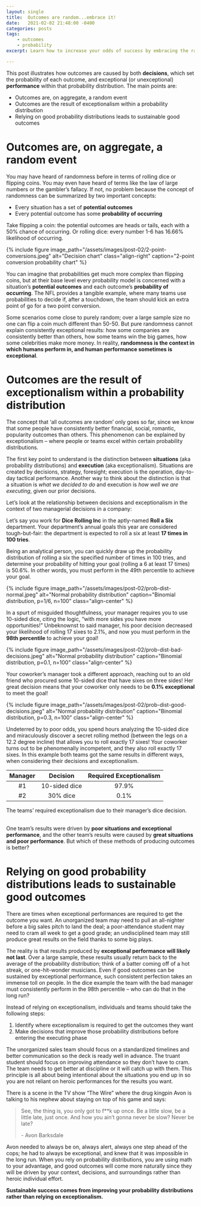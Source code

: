 ```yaml
---
layout: single
title:  Outcomes are random...embrace it!
date:   2021-02-02 21:48:00 -0400
categories: posts
tags:
    - outcomes
    - probability
excerpt: Learn how to increase your odds of success by embracing the randomness that exists in the world.

---
```


This post illustrates how outcomes are caused by both **decisions**, which set the probability of each outcome, and exceptional (or unexceptional) **performance** within that probability distribution. The main points are:

- Outcomes are, on aggregate, a random event
- Outcomes are the result of exceptionalism within a probability distribution
- Relying on good probability distributions leads to sustainable good outcomes

# Outcomes are, on aggregate, a random event

You may have heard of randomness before in terms of rolling dice or flipping coins. You may even have heard of terms like the law of large numbers or the gambler’s fallacy. If not, no problem because the concept of randomness can be summarized by two important concepts:

- Every situation has a set of **potential outcomes**
- Every potential outcome has some **probability of occurring**

Take flipping a coin: the potential outcomes are heads or tails, each with a 50% chance of occurring. Or rolling dice: every number 1-6 has 16.66% likelihood of occurring.

{% include figure 
    image_path="/assets/images/post-02/2-point-conversions.jpeg" 
    alt="Decision chart" 
    class="align-right"
    caption="2-point conversion probability chart" 
%}

You can imagine that probabilities get much more complex than flipping coins, but at their base level every probability model is concerned with a situation’s **potential outcomes** and each outcome’s **probability of occurring**. The NFL provides a tangible example, where many teams use probabilities to decide if, after a touchdown, the team should kick an extra point of go for a two point conversion.


Some scenarios come close to purely random; over a large sample size no one can flip a coin much different than 50-50. But pure randomness cannot explain consistently exceptional results: how some companies are consistently better than others, how some teams win the big games, how some celebrities make more money. In reality, **randomness is the context in which humans perform in, and human performance sometimes is exceptional**.

# Outcomes are the result of exceptionalism within a probability distribution

The concept that ‘all outcomes are random’ only goes so far, since we know that some people have consistently better financial, social, romantic, popularity outcomes than others. This phenomenon can be explained by exceptionalism – where people or teams excel within certain probability distributions.

The first key point to understand is the distinction between **situations** (aka probability distributions) and **execution** (aka exceptionalism). Situations are created by decisions, strategy, foresight; execution is the operation, day-to-day tactical performance. Another way to think about the distinction is that a situation is *what we decided to do* and execution is *how well we are executing*, given our prior decisions.

Let’s look at the relationship between decisions and exceptionalism in the context of two managerial decisions in a company:

Let’s say you work for **Dice Rolling Inc** in the aptly-named **Roll a Six** department. Your department’s annual goals this year are considered tough-but-fair: the department is expected to roll a six at least **17 times in 100 tries**.

Being an analytical person, you can quickly draw up the probability distribution of rolling a six the specified number of times in 100 tries, and determine your probability of hitting your goal (rolling a 6 at least 17 times) is 50.6%. In other words, you must perform in the 49th percentile to achieve your goal.

{% include figure 
    image_path="/assets/images/post-02/prob-dist-normal.jpeg" 
    alt="Normal probability distribution" 
    caption="Binomial distribution, p=1/6, n=100"
    class="align-center" 
%}

In a spurt of misguided thoughtfulness, your manager requires you to use 10-sided dice, citing the logic, “with more sides you have more opportunities!” Unbeknownst to said manager, his poor decision decreased your likelihood of rolling 17 sixes to 2.1%, and now you must perform in the **98th percentile** to achieve your goal!

{% include figure 
    image_path="/assets/images/post-02/prob-dist-bad-decisions.jpeg" 
    alt="Normal probability distribution" 
    caption="Binomial distribution, p=0.1, n=100" 
    class="align-center" 
%}

Your coworker’s manager took a different approach, reaching out to an old friend who procured some 10-sided dice that have sixes on three sides! Her great decision means that your coworker only needs to be **0.1% exceptional** to meet the goal!

{% include figure 
    image_path="/assets/images/post-02/prob-dist-good-decisions.jpeg" 
    alt="Normal probability distribution" 
    caption="Binomial distribution, p=0.3, n=100" 
    class="align-center" 
%}

Undeterred by to poor odds, you spend hours analyzing the 10-sided dice and miraculously discover a secret rolling method (between the legs on a 12.2 degree incline) that allows you to roll exactly 17 sixes! Your coworker turns out to be phenomenally incompetent, and they also roll exactly 17 sixes. In this example both teams got the same results in different ways, when considering their decisions and exceptionalism.


| **Manager**   | **Decision**  | **Required Exceptionalism** |
|:-:|:-:|:-:|
| #1            | 10-sided dice | 97.9%                       |
| #2            | 30% dice      | 0.1%                        |

<figcaption>The teams’ required exceptionalism due to their manager’s dice decision.</figcaption> <br>


One team’s results were driven by **poor situations and exceptional performance**, and the other team’s results were caused by **great situations and poor performance**. But which of these methods of producing outcomes is better?

# Relying on good probability distributions leads to sustainable good outcomes

There are times when exceptional performances are required to get the outcome you want. An unorganized team may need to pull an all-nighter before a big sales pitch to land the deal; a poor-attendance student may need to cram all week to get a good grade; an undisciplined team may still produce great results on the field thanks to some big plays.

The reality is that results produced by **exceptional performance will likely not last**. Over a large sample, these results usually return back to the average of the probability distribution; think of a batter coming off of a hot streak, or one-hit-wonder musicians. Even if good outcomes can be sustained by exceptional performance, such consistent perfection takes an immense toll on people. In the dice example the team with the bad manager must consistently perform in the 98th percentile – who can do that in the long run?

Instead of relying on exceptionalism, individuals and teams should take the following steps:

1. Identify where exceptionalism is required to get the outcomes they want
2. Make decisions that improve those probability distributions before entering the executing phase

The unorganized sales team should focus on a standardized timelines and better communication so the deck is ready well in advance. The truant student should focus on improving attendance so they don’t have to cram. The team needs to get better at discipline or it will catch up with them. This principle is all about being intentional about the situations you end up in so you are not reliant on heroic performances for the results you want.

There is a scene in the TV show “The Wire” where the drug kingpin Avon is talking to his nephew about staying on top of his game and says:

> See, the thing is, you only got to f**k up once. Be a little slow, be a little late, just once. And how you ain’t gonna never be slow? Never be late?
> 
> \- Avon Barksdale

Avon needed to always be on, always alert, always one step ahead of the cops; he had to always be exceptional, and knew that it was impossible in the long run. When you rely on probability distributions, you are using math to your advantage, and good outcomes will come more naturally since they will be driven by your context, decisions, and surroundings rather than heroic individual effort.

**Sustainable success comes from improving your probability distributions rather than relying on exceptionalism.**
